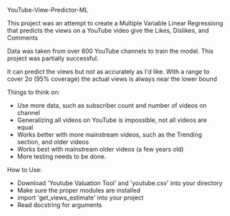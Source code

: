 YouTube-View-Predictor-ML

This project was an attempt to create a Multiple Variable Linear Regressiong
that predicts the views on a YouTube video give the Likes, Dislikes, and Comments

Data was taken from over 600 YouTube channels to train the model.
This project was partially successful.

It can predict the views but not as accurately as I'd like.
With a range to cover 2σ (95% coverage) the actual views is always near the lower bound

Things to think on:
- Use more data, such as subscriber count and number of videos on channel
- Generalizing all videos on YouTube is impossible, not all videos are equal
- Works better with more mainstream videos, such as the Trending section, and older videos
- Works best with mainstream older videos (a few years old)
- More testing needs to be done.

How to Use:
- Download 'Youtube Valuation Tool' and 'youtube.csv' into your directory
- Make sure the proper modules are installed
- import 'get_views_estimate' into your project
- Read docstring for arguments
